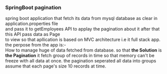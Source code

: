 ### SpringBoot pagination
spring boot application that fetch its data from mysql database as clear in application.properties file   
and pass it to getEmployees API to applay the pagination about it after that this API pass data as Page   
to view so that apllication is based on MVC architecture i.e it full stack app.   
the perpose from the app is:-   
How to manage huge of data fetched from database. so that **the Solution** is **the Pagination**
it fetch group of records in time so that memory can't be freeze with all data at once.
the pagination seperated all data into groups assume that each page's size 10 records at time.


